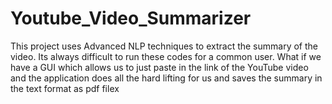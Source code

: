 # Youtube_Video_Summarizer
This project uses Advanced NLP techniques to extract the summary of the video. Its always difficult to run these codes for a common user. What if we have a GUI which allows us to just paste in the link of the YouTube video and the application does all the hard lifting for us and saves the summary in the text format as pdf filex
